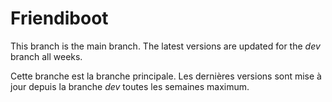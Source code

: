 # Friendiboot

This branch is the main branch. The latest versions are updated for the _dev_ branch all weeks.

Cette branche est la branche principale.
Les dernières versions sont mise à jour depuis la branche _dev_ toutes les semaines maximum.
